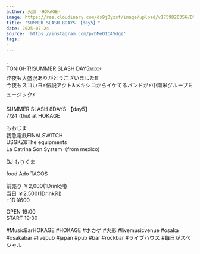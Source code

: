 ```yaml
---
author: 火影 -HOKAGE-
image: https://res.cloudinary.com/ds9j0yzsf/image/upload/v1759820356/DMeO1C4Sdge.jpg
title: "SUMMER SLASH 8DAYS 【day5】"
date: 2025-07-24
source: 'https://instagram.com/p/DMeO1C4Sdge'
tags:
- 
---
```

.<br>
TONIGHT‼️SUMMER SLASH DAY5🇲🇽⚡️<br>
昨夜も大盛況ありがとうございました‼️<br>
今夜もスゴいヨ⚡️伝説アクト&メキシコからイケてるバンドが⚡️中南米グルーブミュージック⚡️

SUMMER SLASH 8DAYS 【day5】<br>
7/24 (thu) at HOKAGE

もおじま<br>
我急電鉄FINALSWITCH<br>
USGKZ&The equipments<br>
La Catrina Son System（from mexico)

DJ もりくま

food Ado  TACOS

前売り ￥2,000(1Drink別)<br>
当日 ￥2,500(1Drink別)<br>
+1D ¥600

OPEN 19:00<br>
START 19:30

#MusicBarHOKAGE #HOKAGE #ホカゲ #火影 #livemusicvenue #osaka #osakabar #livepub #japan #pub #bar #rockbar #ライブハウス #毎日がスペシャル